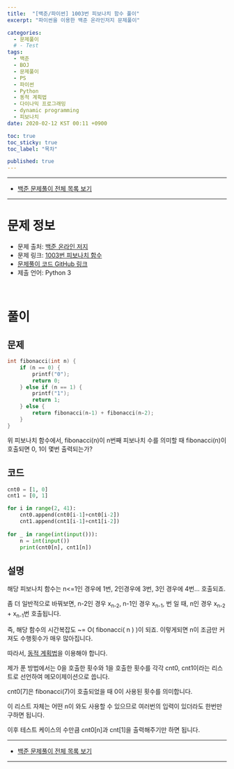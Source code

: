 ```yaml
---
title:  "[백준/파이썬] 1003번 피보나치 함수 풀이"
excerpt: "파이썬을 이용한 백준 온라인저지 문제풀이"

categories:
  - 문제풀이
  # - Test
tags:
  - 백준
  - BOJ
  - 문제풀이
  - PS
  - 파이썬
  - Python
  - 동적 계획법
  - 다이나믹 프로그래밍
  - dynamic programming
  - 피보나치
date: 2020-02-12 KST 00:11 +0900

toc: true
toc_sticky: true
toc_label: "목차"

published: true
---
```


- - -

 - [백준 문제풀이 전체 목록 보기](/boj)

- - -

# 문제 정보
 - 문제 출처: [백준 온라인 저지](boj.kr)
 - 문제 링크: [1003번 피보나치 함수](https://www.acmicpc.net/problem/1003)
 - [문제풀이 코드 GitHub 링크](https://github.com/NeoMindStd/CodingLife)
 - 제출 언어: Python 3
 
 <br>

# 풀이

## 문제
```c++
int fibonacci(int n) {
    if (n == 0) {
        printf("0");
        return 0;
    } else if (n == 1) {
        printf("1");
        return 1;
    } else {
        return fibonacci(n‐1) + fibonacci(n‐2);
    }
}
```
위 피보나치 함수에서, fibonacci(n)이 n번째 피보나치 수를 의미할 때 fibonacci(n)이 호출되면 0, 1이 몇번 출력되는가?

## 코드

```python
cnt0 = [1, 0]
cnt1 = [0, 1]

for i in range(2, 41):
    cnt0.append(cnt0[i-1]+cnt0[i-2])
    cnt1.append(cnt1[i-1]+cnt1[i-2])
    
for _ in range(int(input())):
    n = int(input())
    print(cnt0[n], cnt1[n])
```

## 설명
해당 피보나치 함수는 n<=1인 경우에 1번, 2인경우에 3번, 3인 경우에 4번... 호출되죠.

좀 더 일반적으로 바꿔보면, n-2인 경우 x<sub>n-2</sub>, n-1인 경우 x<sub>n-1</sub>, 번 일 때, n인 경우 x<sub>n-2</sub> + x<sub>n-1</sub>번 호출됩니다.

즉, 해당 함수의 시간복잡도 ~= O( fibonacci( n ) )이 되죠. 이렇게되면 n이 조금만 커져도 수행횟수가 매우 많아집니다. 

따라서, [동적 계획법](https://namu.wiki/w/%EB%8F%99%EC%A0%81%20%EA%B3%84%ED%9A%8D%EB%B2%95)을 이용해야 합니다.

제가 푼 방법에서는 0을 호출한 횟수와 1을 호출한 횟수를 각각 cnt0, cnt1이라는 리스트로 선언하여 메모이제이션으로 씁니다.

cnt0[7]은 fibonacci(7)이 호출되었을 때 0이 사용된 횟수를 의미합니다.

이 리스트 자체는 어떤 n이 와도 사용할 수 있으므로 여러번의 입력이 있더라도 한번만 구하면 됩니다.

이후 테스트 케이스의 수만큼 cnt0[n]과 cnt[1]을 출력해주기만 하면 됩니다.

- - -

 - [백준 문제풀이 전체 목록 보기](/boj)

- - -